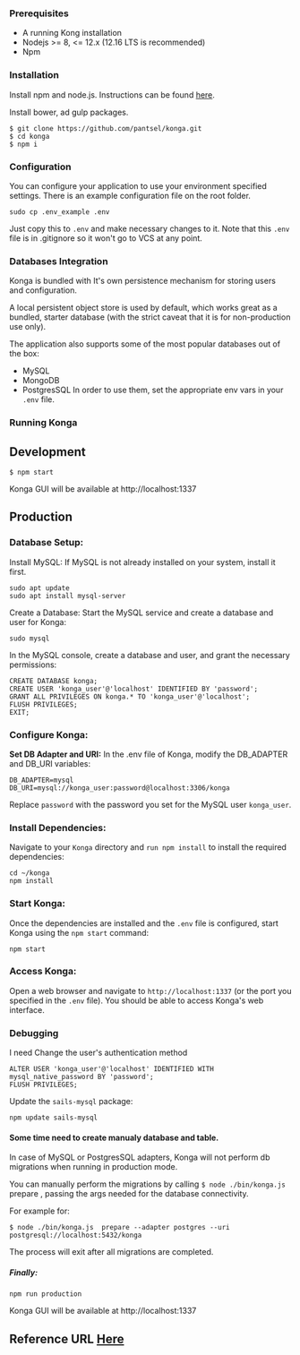 ### Prerequisites
- A running Kong installation
- Nodejs >= 8, <= 12.x (12.16 LTS is recommended)
- Npm
### Installation
Install npm and node.js. Instructions can be found [here](https://sailsjs.com/#/getStarted?q=what-os-do-i-need).

Install bower, ad gulp packages.
```
$ git clone https://github.com/pantsel/konga.git
$ cd konga
$ npm i
```
### Configuration
You can configure your application to use your environment specified settings.
There is an example configuration file on the root folder.
```
sudo cp .env_example .env
```
Just copy this to `.env` and make necessary changes to it. Note that this `.env` file is in .gitignore so it won't go to VCS at any point.
### Databases Integration
Konga is bundled with It's own persistence mechanism for storing users and configuration.

A local persistent object store is used by default, which works great as a bundled, starter database (with the strict caveat that it is for non-production use only).

The application also supports some of the most popular databases out of the box:

- MySQL
- MongoDB
- PostgresSQL
In order to use them, set the appropriate env vars in your `.env` file.
### Running Konga
## Development
```
$ npm start
```
Konga GUI will be available at http://localhost:1337

## Production

### Database Setup:
Install MySQL: If MySQL is not already installed on your system, install it first.
```
sudo apt update
sudo apt install mysql-server
```
Create a Database: Start the MySQL service and create a database and user for Konga:
```
sudo mysql
```
In the MySQL console, create a database and user, and grant the necessary permissions:
```
CREATE DATABASE konga;
CREATE USER 'konga_user'@'localhost' IDENTIFIED BY 'password';
GRANT ALL PRIVILEGES ON konga.* TO 'konga_user'@'localhost';
FLUSH PRIVILEGES;
EXIT;
```
### Configure Konga:
**Set DB Adapter and URI:** In the .env file of Konga, modify the DB_ADAPTER and DB_URI variables:
```
DB_ADAPTER=mysql
DB_URI=mysql://konga_user:password@localhost:3306/konga
```
Replace `password` with the password you set for the MySQL user `konga_user`.

### Install Dependencies:
Navigate to your `Konga` directory and `run npm install` to install the required dependencies:
```
cd ~/konga
npm install
```
### Start Konga:
Once the dependencies are installed and the `.env` file is configured, start Konga using the `npm start` command:
```
npm start
```
### Access Konga:
Open a web browser and navigate to `http://localhost:1337` (or the port you specified in the `.env` file). You should be able to access Konga's web interface.

### Debugging
I need Change the user's authentication method
```
ALTER USER 'konga_user'@'localhost' IDENTIFIED WITH mysql_native_password BY 'password';
FLUSH PRIVILEGES;
```
Update the `sails-mysql` package:
```
npm update sails-mysql
```
#### Some time need to create manualy database and table.
In case of MySQL or PostgresSQL adapters, Konga will not perform db migrations when running in production mode.

You can manually perform the migrations by calling `$ node ./bin/konga.js ` prepare , passing the args needed for the database connectivity.

For example for:

```
$ node ./bin/konga.js  prepare --adapter postgres --uri postgresql://localhost:5432/konga
```
The process will exit after all migrations are completed.
##### Finally:

```
npm run production
```

Konga GUI will be available at http://localhost:1337

## Reference URL [Here](https://github.com/pantsel/konga?tab=readme-ov-file#installation)